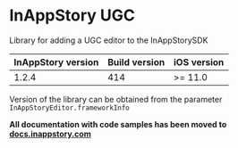 # InAppStory UGC

Library for adding a UGC editor to the InAppStorySDK

| InAppStory version | Build version | iOS version |
|--------------------|---------------|-------------|
| 1.2.4              | 414           | >= 11.0     | 

Version of the library can be obtained from the parameter `InAppStoryEditor.frameworkInfo`

**All documentation with code samples has been moved to [docs.inappstory.com](https://docs.inappstory.com/ugc-guides/ios-ugc.html)**
